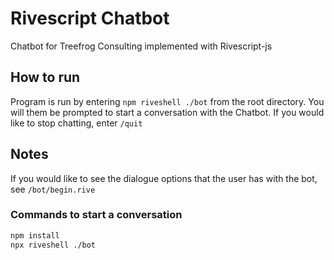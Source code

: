 # Rivescript Chatbot
Chatbot for Treefrog Consulting implemented with Rivescript-js

## How to run
Program is run by entering ``` npm riveshell ./bot ``` from the root directory. You will them be prompted to start a conversation with the Chatbot.
If you would like to stop chatting, enter ``` /quit ```

## Notes
If you would like to see the dialogue options that the user has with the bot, see ``` /bot/begin.rive ```


### Commands to start a conversation
```bash
npm install  
npx riveshell ./bot
```
